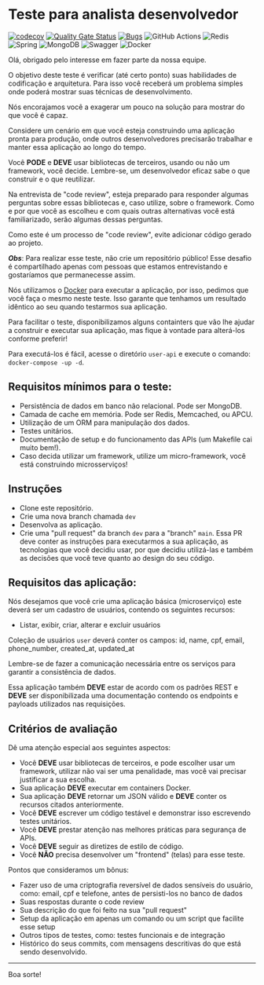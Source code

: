 # Teste para analista desenvolvedor 

[![codecov](https://codecov.io/gh/felipemantoan/user-api-java-21-mongo-redis/graph/badge.svg?token=V8A35IRJEO)](https://codecov.io/gh/felipemantoan/user-api-java-21-mongo-redis)
[![Quality Gate Status](https://sonarcloud.io/api/project_badges/measure?project=felipemantoan_user-api-java-21-mongo-redis&metric=alert_status)](https://sonarcloud.io/summary/new_code?id=felipemantoan_user-api-java-21-mongo-redis)
[![Bugs](https://sonarcloud.io/api/project_badges/measure?project=felipemantoan_user-api-java-21-mongo-redis&metric=bugs)](https://sonarcloud.io/summary/new_code?id=felipemantoan_user-api-java-21-mongo-redis)
![GitHub Actions](https://img.shields.io/badge/github%20actions-%232671E5.svg?style=flat&logo=githubactions&logoColor=white) 
![Redis](https://img.shields.io/badge/redis-%23DD0031.svg?style=flat&logo=redis&logoColor=white) ![Spring](https://img.shields.io/badge/spring-%236DB33F.svg?style=flat&logo=spring&logoColor=white) ![MongoDB](https://img.shields.io/badge/MongoDB-%234ea94b.svg?style=flat&logo=mongodb&logoColor=white) ![Swagger](https://img.shields.io/badge/-Swagger-%23Clojure?style=flat&logo=swagger&logoColor=white) ![Docker](https://img.shields.io/badge/docker-%230db7ed.svg?style=flat&logo=docker&logoColor=white)

Olá, obrigado pelo interesse em fazer parte da nossa equipe.

O objetivo deste teste é verificar (até certo ponto) suas habilidades de codificação e arquitetura. Para isso você receberá um problema simples onde poderá mostrar suas técnicas de desenvolvimento.

Nós encorajamos você a exagerar um pouco na solução para mostrar do que você é capaz.

Considere um cenário em que você esteja construindo uma aplicação pronta para produção, onde outros desenvolvedores precisarão trabalhar e manter essa aplicação ao longo do tempo.

Você **PODE** e **DEVE** usar bibliotecas de terceiros, usando ou não um framework, você decide. Lembre-se, um desenvolvedor eficaz sabe o que construir e o que reutilizar.

Na entrevista de "code review", esteja preparado para responder algumas perguntas sobre essas bibliotecas e, caso utilize, sobre o framework. Como e por que você as escolheu e com quais outras alternativas você está familiarizado, serão algumas dessas perguntas.

Como este é um processo de "code review", evite adicionar código gerado ao projeto.

***Obs***: Para realizar esse teste, não crie um repositório público! Esse desafio é compartilhado apenas com pessoas que estamos entrevistando e gostaríamos que permanecesse assim.  


Nós utilizamos o [Docker](https://www.docker.com/products/docker) para executar a aplicação, por isso, pedimos que você faça o mesmo neste teste. Isso garante que tenhamos um resultado idêntico ao seu quando testarmos sua aplicação.

Para facilitar o teste, disponibilizamos alguns containters que vão lhe ajudar a construir e executar sua aplicação, mas fique à vontade para alterá-los conforme preferir!

Para executá-los é fácil, acesse o diretório `user-api` e execute o comando: `docker-compose -up -d`.

## Requisitos mínimos para o teste:

- Persistência de dados em banco não relacional. Pode ser MongoDB.
- Camada de cache em memória. Pode ser Redis, Memcached, ou APCU.
- Utilização de um ORM para manipulação dos dados.
- Testes unitários.
- Documentação de setup e do funcionamento das APIs (um Makefile cai muito bem!).
- Caso decida utilizar um framework, utilize um  micro-framework, você está construindo microsserviços!

## Instruções

- Clone este repositório.
- Crie uma nova branch chamada `dev`
- Desenvolva as aplicação.
- Crie uma "pull request" da branch `dev` para a "branch" `main`. Essa PR deve conter as instruções para executarmos a sua aplicação, as tecnologias que você decidiu usar, por que decidiu utilizá-las e também as decisões que você teve quanto ao design do seu código.


## Requisitos das aplicação:

Nós desejamos que você crie uma aplicação básica (microserviço) este deverá ser um cadastro de usuários, contendo os seguintes recursos:

- Listar, exibir, criar, alterar e excluir usuários  

Coleção de usuários `user` deverá conter os campos: id, name, cpf, email, phone_number, created_at, updated_at  

Lembre-se de fazer a comunicação necessária entre os serviços para garantir a consistência de dados.  

Essa aplicação também **DEVE** estar de acordo com os padrões REST e **DEVE** ser disponibilizada uma documentação contendo os endpoints e payloads utilizados nas requisições.


## Critérios de avaliação

Dê uma atenção especial aos seguintes aspectos:

- Você **DEVE** usar bibliotecas de terceiros, e pode escolher usar um framework, utilizar não vai ser uma penalidade, mas você vai precisar justificar a sua escolha.
- Sua aplicação **DEVE** executar em containers Docker.
- Sua aplicação **DEVE** retornar um JSON válido e **DEVE** conter os recursos citados anteriormente.
- Você **DEVE** escrever um código testável e demonstrar isso escrevendo testes unitários.
- Você **DEVE** prestar atenção nas melhores práticas para segurança de APIs.
- Você **DEVE** seguir as diretizes de estilo de código.
- Você **NÃO** precisa desenvolver um "frontend" (telas) para esse teste.

Pontos que consideramos um bônus:

- Fazer uso de uma criptografia reversível de dados sensíveis do usuário, como: email, cpf e telefone, antes de persisti-los no banco de dados
- Suas respostas durante o code review
- Sua descrição do que foi feito na sua "pull request"
- Setup da aplicação em apenas um comando ou um script que facilite esse setup
- Outros tipos de testes, como: testes funcionais e de integração
- Histórico do seus commits, com mensagens descritivas do que está sendo desenvolvido.

---

Boa sorte!
